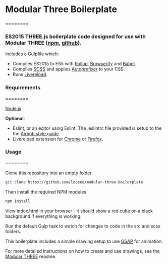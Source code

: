 # Modular Three Boilerplate #
========

### ES2015 THREE.js boilerplate code designed for use with Modular THREE ([npm](https://www.npmjs.com/package/modular-three), [github](https://github.com/looeee/modular-three)). ###

Includes a Gulpfile which:
* Compiles ES2015 to ES5 with [Rollup](http://rollupjs.org/), [Browserify](http://browserify.org/) and [Babel](https://babeljs.io/).
* Compiles [SCSS](http://sass-lang.com/) and applies [Autoprefixer](https://github.com/postcss/autoprefixer) to your CSS.
* Runs [Livereload](http://livereload.com/).

### Requirements ###
========

[Node.js](https://nodejs.org)

**Optional**:
* Eslint, or an editor using Eslint. The .eslintrc file provided is setup to the the [Airbnb style guide](https://github.com/airbnb/javascript).
* Livereload extension for [Chrome](https://chrome.google.com/webstore/detail/livereload/jnihajbhpnppcggbcgedagnkighmdlei) or [Firefox](https://addons.mozilla.org/en-US/firefox/addon/livereload/).

### Usage ###
========

Clone this repository into an empty folder

```bash
git clone https://github.com/looeee/modular-three-boilerplate
```

Then install the required NPM modules

```bash
npm install
```

View index.html in your browser - it should show a red cube on a black background if everything is working.

Run the default Gulp task to watch for changes to code in the src and scss folders.

This boilerplate includes a simple drawing setup to use [GSAP](http://greensock.com/gsap) for animation.

For more detailed instructions on how to create and use drawings, see the [Modular THREE](https://www.npmjs.com/package/modular-three) readme.
